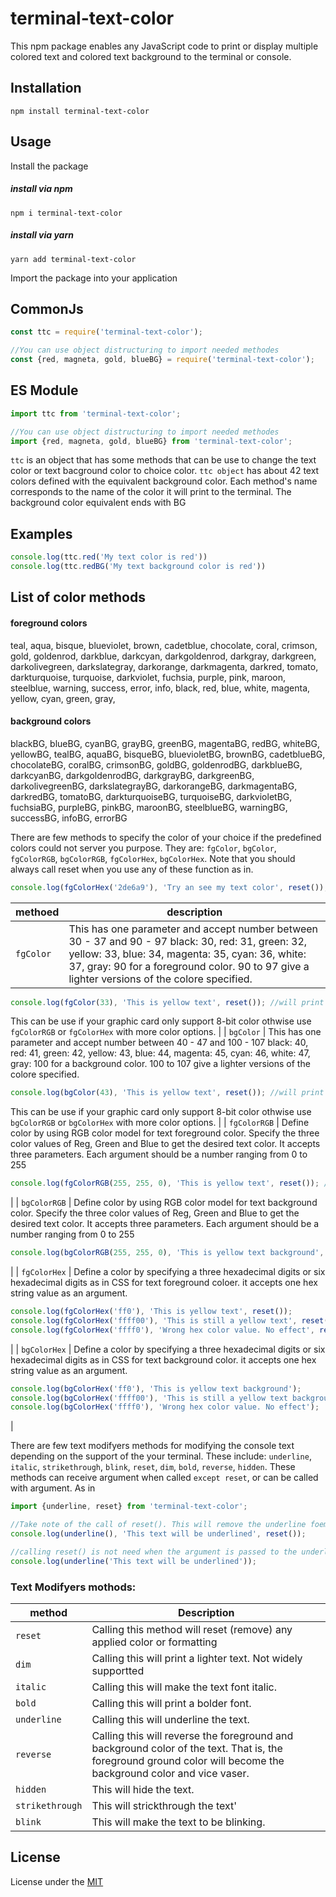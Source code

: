 # terminal-text-color

This npm package enables any JavaScript code to print or display multiple colored text and colored text background to the terminal or console.


## Installation

`npm install terminal-text-color`

## Usage
Install the package

##### install via npm
`npm i terminal-text-color`

##### install via yarn
`yarn add terminal-text-color`

Import the package into your application

## CommonJs
```javascript
const ttc = require('terminal-text-color');

//You can use object distructuring to import needed methodes
const {red, magneta, gold, blueBG} = require('terminal-text-color');
```
## ES Module
```javascript
import ttc from 'terminal-text-color';

//You can use object distructuring to import needed methodes
import {red, magneta, gold, blueBG} from 'terminal-text-color';
```
`ttc` is an object that has some methods that can be use to change the text color or text bacground color to choice color.
`ttc object` has about 42 text colors defined with the equivalent background color. 
Each method's name corresponds to the name of the color it will print to the terminal. The background color equivalent ends with BG

## Examples
```javascript
console.log(ttc.red('My text color is red'))
console.log(ttc.redBG('My text background color is red'))
```

## List of color methods
#### foreground colors
teal, aqua, bisque, blueviolet, brown, cadetblue,
chocolate, coral, crimson, gold, goldenrod,
darkblue, darkcyan, darkgoldenrod, darkgray,
darkgreen, darkolivegreen, darkslategray,
darkorange, darkmagenta, darkred, tomato,
darkturquoise, turquoise, darkviolet, 
fuchsia, purple,  pink, maroon, 
steelblue, warning, success, error, info,
black, red, blue, white, magenta, yellow,
cyan, green, gray,
    
#### background colors
blackBG, blueBG, cyanBG, 
grayBG, greenBG, magentaBG, redBG, whiteBG,
yellowBG, tealBG, aquaBG, 
bisqueBG, bluevioletBG, brownBG, cadetblueBG,
chocolateBG, coralBG, crimsonBG, goldBG, goldenrodBG,
darkblueBG, darkcyanBG, darkgoldenrodBG, darkgrayBG,
darkgreenBG, darkolivegreenBG, darkslategrayBG,
darkorangeBG, darkmagentaBG, darkredBG, tomatoBG,
darkturquoiseBG, turquoiseBG, darkvioletBG, 
fuchsiaBG, purpleBG,  pinkBG, maroonBG, 
steelblueBG, warningBG, successBG, infoBG, errorBG

There are few methods to specify the color of your choice if the predefined colors could not server you purpose.
They are: `fgColor`, `bgColor`, `fgColorRGB`, `bgColorRGB`,  `fgColorHex`, `bgColorHex`.
Note that you should always call reset when you use any of these function as in.
```javascript
console.log(fgColorHex('2de6a9'), 'Try an see my text color', reset());
```

| methoed | description |
| ------------- | -------------------- |
| `fgColor` | This has one parameter and accept number between 30 - 37 and 90 - 97 black: 30, red: 31,  green: 32,  yellow: 33, blue: 34,  magenta: 35, cyan: 36, white: 37, gray: 90 for a foreground color. 90 to 97 give a lighter versions of the colore specified.
```javascript
console.log(fgColor(33), 'This is yellow text', reset()); //will print yellow text
``` 
This can be use if your graphic card only support 8-bit color othwise use `fgColorRGB` or `fgColorHex` with more color options. |
| `bgColor` | This has one parameter and accept number between 40 - 47 and 100 - 107 black: 40, red: 41,  green: 42,  yellow: 43, blue: 44,  magenta: 45, cyan: 46, white: 47, gray: 100 for a background color. 100 to 107 give a lighter versions of the colore specified.
```javascript
console.log(bgColor(43), 'This is yellow text', reset()); //will print yellow text
```
This can be use if your graphic card only support 8-bit color othwise use `bgColorRGB` or `bgColorHex` with more color options. |
| `fgColorRGB` |  Define color by using RGB color model for text foreground color. Specify the three color values of Reg, Green and Blue to get the desired text color. It accepts three parameters. Each argument should be a number ranging from 0 to 255
```javascript
console.log(fgColorRGB(255, 255, 0), 'This is yellow text', reset()); //will print yellow text to the console
```
|
| `bgColorRGB` |  Define color by using RGB color model for text background color. Specify the three color values of Reg, Green and Blue to get the desired text color. It accepts three parameters. Each argument should be a number ranging from 0 to 255
```javascript
console.log(bgColorRGB(255, 255, 0), 'This is yellow text background', reset()); //will print yellow text to the console
``` 
|
| `fgColorHex` | Define a color by specifying a three hexadecimal digits or six hexadecimal digits as in CSS for text foreground coloer. it accepts one hex string value as an argument.
```javascript
console.log(fgColorHex('ff0'), 'This is yellow text', reset());
console.log(fgColorHex('ffff00'), 'This is still a yellow text', reset());
console.log(fgColorHex('ffff0'), 'Wrong hex color value. No effect', reset());
``` 
|
| `bgColorHex` | Define a color by specifying a three hexadecimal digits or six hexadecimal digits as in CSS for text background color. it accepts one hex string value as an argument.
```javascript
console.log(bgColorHex('ff0'), 'This is yellow text background');
console.log(bgColorHex('ffff00'), 'This is still a yellow text background');
console.log(bgColorHex('ffff0'), 'Wrong hex color value. No effect');
```
|

There are few text modifyers methods for modifying the console text depending on the support of the your terminal.
These include: `underline`, `italic`, `strikethrough`, `blink`, `reset`, `dim`, `bold`, `reverse`, `hidden`.
These methods can receive argument when called `except reset`, or can be called with argument. As in
```javascript
import {underline, reset} from 'terminal-text-color';

//Take note of the call of reset(). This will remove the underline foematting and reset the terminal, if not every other text will be underlined.
console.log(underline(), 'This text will be underlined', reset()); 

//calling reset() is not need when the argument is passed to the underline() method for the modifer will be romoved automatically.
console.log(underline('This text will be underlined'));
```


### Text Modifyers mothods:

| method | Description |
| -------- | ---------- |
| `reset` | Calling this method will reset (remove) any applied color or formatting |
| `dim` | Calling this will print a lighter text. Not widely supportted |
| `italic` | Calling this will make the text font italic. |
| `bold` | Calling this will print a bolder font. |
| `underline` | Calling this will underline the text. |
| `reverse` | Calling this will reverse the foreground and background color of the text. That is, the foreground ground color will become the background color and vice vaser. |
| `hidden` | This will hide the text. |
| `strikethrough` | This will strickthrough the text' |
| `blink` | This will make the text to be blinking. |

## License
License under the
[MIT](https://github.com/uniqueiyke/terminal-text-color/blob/main/LICENSE)